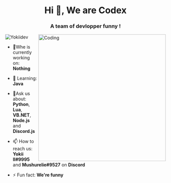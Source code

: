 <!-- [![MasterHead](https://1.bp.blogspot.com/-7A4WynwLsMw/XbBpCXG8fHI/AAAAAAAAMt4/uOa1bpLskYgrwGbllhSu2SDj_Mig8SXJQCLcBGAsYHQ/s1600/2000_600px.gif)](https://github.com/wiizzl) -->
<h1 align="center">Hi 👋, We are Codex</h1>
<h3 align="center">A team of devlopper funny !</h3>
<img align="right" alt="Coding" width="400" src="https://media.giphy.com/media/iIqmM5tTjmpOB9mpbn/giphy.gif">

<p align="left"> <img src="https://komarev.com/ghpvc/?username=TeamDevCodex&label=Profile%20views&color=0e75b6&style=flat" alt="Yokiidev" /> </p>

- 🔭Whe is currently working on: **Nothing**

- 🌱 Learning: **Java**

- 💬Ask us about: **Python**, **Lua**, **VB.NET**, **Node.js** and **Discord.js**

- 📫 How to reach us: **Yokii ll#9995** and **Mushurelie#9527** on **Discord**

- ⚡ Fun fact: **We're funny**
